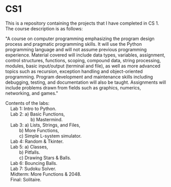 # CS1

This is a repository containing the projects that I have completed in CS 1. The course description is as follows:

"A course on computer programming emphasizing the program design process and pragmatic programming skills. It will use the
Python programming language and will not assume previous programming experience. Material covered will include data types, 
variables, assignment, control structures, functions, scoping, compound data, string processing, modules, basic input/output
(terminal and file), as well as more advanced topics such as recursion, exception handling and object-oriented programming.
Program development and maintenance skills including debugging, testing, and documentation will also be taught. Assignments
will include problems drawn from fields such as graphics, numerics, networking, and games."

Contents of the labs:  
    Lab 1: Intro to Python.  
    Lab 2: a) Basic Functions,  
                    b) Mastermind.  
    Lab 3: a) Lists, Strings, and Files,  
           b) More Functions,   
           c) Simple L-system simulator.  
    Lab 4: Random & Tkinter.      
    Lab 5: a) Classes,     
           b) Pitfalls.   
           c) Drawing Stars & Balls.  
    Lab 6: Bouncing Balls.     
    Lab 7: Sudoku Solver.   
    Midterm: More Functions & 2048.   
    Final: Solitaire.   
